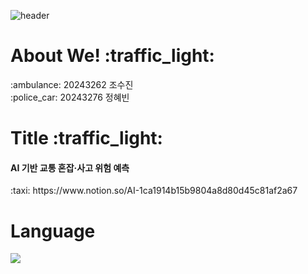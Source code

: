 ![header](https://capsule-render.vercel.app/api?type=transparent&color=black&height=100&section=header&text=AI:ON)

<h1>About We! :traffic_light:</h1>
:ambulance: 20243262 조수진 <br/>
:police_car: 20243276 정혜빈 <br/>
<h1>Title :traffic_light:</h1>
<h4>AI 기반 교통 혼잡·사고 위험 예측</h4>
:taxi: https://www.notion.so/AI-1ca1914b15b9804a8d80d45c81af2a67
<h1>Language</h1>
<img src="https://img.shields.io/badge/Python-3776AB?style=flat-square&logo=Python&logoColor=white"/>

